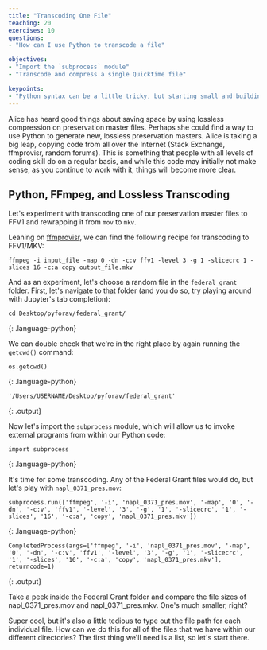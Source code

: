 ```yaml
---
title: "Transcoding One File"
teaching: 20
exercises: 10
questions:
- "How can I use Python to transcode a file"

objectives:
- "Import the `subprocess` module"
- "Transcode and compress a single Quicktime file"

keypoints:
- "Python syntax can be a little tricky, but starting small and building out is a good general strategy"
---
```


Alice has heard good things about saving space by using lossless compression on preservation master files. Perhaps she could find a way to use Python to generate new, lossless preservation masters. Alice is taking a big leap, copying code from all over the Internet (Stack Exchange, ffmprovisr, random forums). This is something that people with all levels of coding skill do on a regular basis, and while this code may initially not make sense, as you continue to work with it, things will become more clear.

## Python, FFmpeg, and Lossless Transcoding

Let's experiment with transcoding one of our preservation master files to FFV1 and rewrapping it from `mov` to `mkv`.

Leaning on [ffmprovisr](https://amiaopensource.github.io/ffmprovisr/), we can find the following recipe for transcoding to FFV1/MKV:

`ffmpeg -i input_file -map 0 -dn -c:v ffv1 -level 3 -g 1 -slicecrc 1 -slices 16 -c:a copy output_file.mkv`

And as an experiment, let's choose a random file in the `federal_grant` folder. First, let's navigate to that folder (and you do so, try playing around with Jupyter's tab completion):

~~~
cd Desktop/pyforav/federal_grant/
~~~
{: .language-python}

We can double check that we're in the right place by again running the `getcwd()` command:

~~~
os.getcwd()
~~~
{: .language-python}

~~~
'/Users/USERNAME/Desktop/pyforav/federal_grant'

~~~
{: .output}

Now let's import the `subprocess` module, which will allow us to invoke external programs from within our Python code:

~~~
import subprocess
~~~
{: .language-python}

It's time for some transcoding. Any of the Federal Grant files would do, but let's play with `napl_0371_pres.mov`:

~~~
subprocess.run(['ffmpeg', '-i', 'napl_0371_pres.mov', '-map', '0', '-dn', '-c:v', 'ffv1', '-level', '3', '-g', '1', '-slicecrc', '1', '-slices', '16', '-c:a', 'copy', 'napl_0371_pres.mkv'])
~~~
{: .language-python}

~~~
CompletedProcess(args=['ffmpeg', '-i', 'napl_0371_pres.mov', '-map', '0', '-dn', '-c:v', 'ffv1', '-level', '3', '-g', '1', '-slicecrc', '1', '-slices', '16', '-c:a', 'copy', 'napl_0371_pres.mkv'], returncode=1)

~~~
{: .output}

Take a peek inside the Federal Grant folder and compare the file sizes of napl_0371_pres.mov and napl_0371_pres.mkv. One's much smaller, right?

Super cool, but it's also a little tedious to type out the file path for each individual file. How can we do this for all of the files that we have within our different directories? The first thing we'll need is a list, so let's start there.
